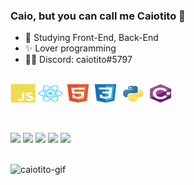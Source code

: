 ### Caio, but you can call me Caiotito 👋

- 🌱 Studying Front-End, Back-End
- ✨ Lover programming
- 👨‍💻 Discord: caiotito#5797

<div style="display: inline_block"><br>
  <img align="center" alt="caiotito-Js" height="30" width="40" src="https://raw.githubusercontent.com/devicons/devicon/master/icons/javascript/javascript-plain.svg">
  <img align="center" alt="caiotito-React" height="30" width="40" src="https://raw.githubusercontent.com/devicons/devicon/master/icons/react/react-original.svg">
  <img align="center" alt="caiotito-HTML" height="30" width="40" src="https://raw.githubusercontent.com/devicons/devicon/master/icons/html5/html5-original.svg">
  <img align="center" alt="caiotito-CSS" height="30" width="40" src="https://raw.githubusercontent.com/devicons/devicon/master/icons/css3/css3-original.svg">
  <img align="center" alt="caiotito-Python" height="30" width="40" src="https://raw.githubusercontent.com/devicons/devicon/master/icons/python/python-original.svg">
  <img align="center" alt="caiotito-Csharp" height="30" width="40" src="https://raw.githubusercontent.com/devicons/devicon/master/icons/csharp/csharp-original.svg">
  <div> 
  </br>
  </br>
  
  <a href="https://www.instagram.com/caio_calheiros/" target="_blank"><img src="https://img.shields.io/badge/-Instagram-%23E4405F?style=for-the-badge&logo=instagram&logoColor=white" target="_blank"></a>
 	<a href="https://www.twitch.tv/caiotito" target="_blank"><img src="https://img.shields.io/badge/Twitch-9146FF?style=for-the-badge&logo=twitch&logoColor=white" target="_blank"></a>
<a href="https://twitter.com/caiotitobobo" target="_blank"><img src="https://img.shields.io/badge/Twitter-1DA1F2?style=for-the-badge&logo=twitter&logoColor=white" target="_blank"></a>
  <a href="https://steamcommunity.com/id/caiotito/" target="_blank"><img src="https://img.shields.io/badge/-Steam-%23333?style=for-the-badge&logo=steam&logoColor=white" target="_blank"></a>
  <a href = "mailto:caiocaiotito@gmail.com"><img src="https://img.shields.io/badge/-Gmail-%9141FF?style=for-the-badge&logo=gmail&logoColor=white" target="_blank"></a>
  
  ##
  <img align="center" alt="caiotito-gif" src="https://cdn.discordapp.com/attachments/637851827429310464/885224734994862160/image_search_1631124377286.gif">
